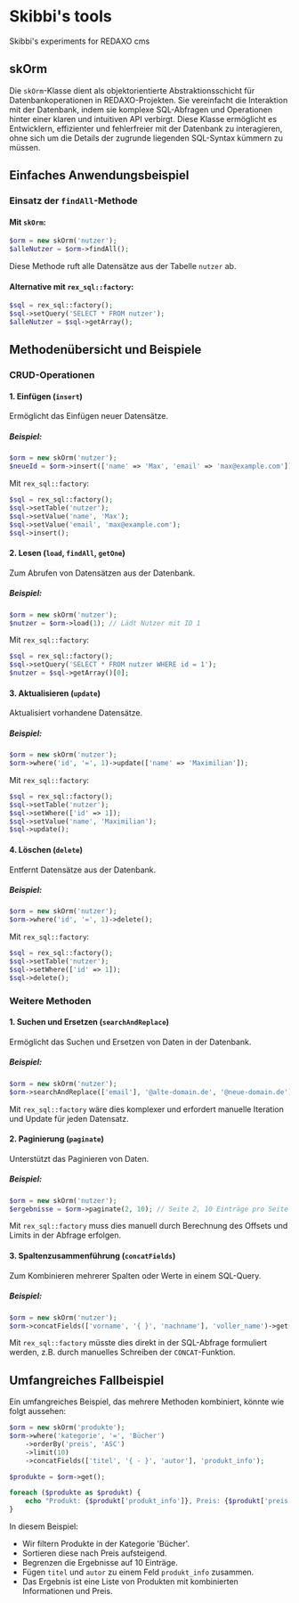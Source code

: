 # Skibbi's tools
Skibbi's experiments for REDAXO cms

## skOrm

Die `skOrm`-Klasse dient als objektorientierte Abstraktionsschicht für Datenbankoperationen in REDAXO-Projekten. Sie vereinfacht die Interaktion mit der Datenbank, indem sie komplexe SQL-Abfragen und Operationen hinter einer klaren und intuitiven API verbirgt. Diese Klasse ermöglicht es Entwicklern, effizienter und fehlerfreier mit der Datenbank zu interagieren, ohne sich um die Details der zugrunde liegenden SQL-Syntax kümmern zu müssen.

## Einfaches Anwendungsbeispiel

### Einsatz der `findAll`-Methode

#### Mit `skOrm`:
```php
$orm = new skOrm('nutzer');
$alleNutzer = $orm->findAll();
```
Diese Methode ruft alle Datensätze aus der Tabelle `nutzer` ab.

#### Alternative mit `rex_sql::factory`:
```php
$sql = rex_sql::factory();
$sql->setQuery('SELECT * FROM nutzer');
$alleNutzer = $sql->getArray();
```

## Methodenübersicht und Beispiele

### CRUD-Operationen

#### 1. Einfügen (`insert`)
Ermöglicht das Einfügen neuer Datensätze.

##### Beispiel:
```php
$orm = new skOrm('nutzer');
$neueId = $orm->insert(['name' => 'Max', 'email' => 'max@example.com']);
```
Mit `rex_sql::factory`:
```php
$sql = rex_sql::factory();
$sql->setTable('nutzer');
$sql->setValue('name', 'Max');
$sql->setValue('email', 'max@example.com');
$sql->insert();
```

#### 2. Lesen (`load`, `findAll`, `getOne`)
Zum Abrufen von Datensätzen aus der Datenbank.

##### Beispiel:
```php
$orm = new skOrm('nutzer');
$nutzer = $orm->load(1); // Lädt Nutzer mit ID 1
```
Mit `rex_sql::factory`:
```php
$sql = rex_sql::factory();
$sql->setQuery('SELECT * FROM nutzer WHERE id = 1');
$nutzer = $sql->getArray()[0];
```

#### 3. Aktualisieren (`update`)
Aktualisiert vorhandene Datensätze.

##### Beispiel:
```php
$orm = new skOrm('nutzer');
$orm->where('id', '=', 1)->update(['name' => 'Maximilian']);
```
Mit `rex_sql::factory`:
```php
$sql = rex_sql::factory();
$sql->setTable('nutzer');
$sql->setWhere(['id' => 1]);
$sql->setValue('name', 'Maximilian');
$sql->update();
```

#### 4. Löschen (`delete`)
Entfernt Datensätze aus der Datenbank.

##### Beispiel:
```php
$orm = new skOrm('nutzer');
$orm->where('id', '=', 1)->delete();
```
Mit `rex_sql::factory`:
```php
$sql = rex_sql::factory();
$sql->setTable('nutzer');
$sql->setWhere(['id' => 1]);
$sql->delete();
```

### Weitere Methoden

#### 1. Suchen und Ersetzen (`searchAndReplace`)
Ermöglicht das Suchen und Ersetzen von Daten in der Datenbank.

##### Beispiel:
```php
$orm = new skOrm('nutzer');
$orm->searchAndReplace(['email'], '@alte-domain.de', '@neue-domain.de');
```
Mit `rex_sql::factory` wäre dies komplexer und erfordert manuelle Iteration und Update für jeden Datensatz.

#### 2. Paginierung (`paginate`)
Unterstützt das Paginieren von Daten.

##### Beispiel:
```php
$orm = new skOrm('nutzer');
$ergebnisse = $orm->paginate(2, 10); // Seite 2, 10 Einträge pro Seite
```
Mit `rex_sql::factory` muss dies manuell durch Berechnung des Offsets und Limits in der Abfrage erfolgen.

#### 3. Spaltenzusammenführung (`concatFields`)
Zum Kombinieren mehrerer Spalten oder Werte in einem SQL-Query.

##### Beispiel:
```php
$orm = new skOrm('nutzer');
$orm->concatFields(['vorname', '{ }', 'nachname'], 'voller_name')->get();
```
Mit `rex_sql::factory` müsste dies direkt in der SQL-Abfrage formuliert werden, z.B. durch manuelles Schreiben der `CONCAT`-Funktion.

## Umfangreiches Fallbeispiel

Ein umfangreiches Beispiel, das mehrere Methoden kombiniert, könnte wie folgt aussehen:

```php
$orm = new skOrm('produkte');
$orm->where('kategorie', '=', 'Bücher')
    ->orderBy('preis', 'ASC')
    ->limit(10)
    ->concatFields(['titel', '{ - }', 'autor'], 'produkt_info');

$produkte = $orm->get();

foreach ($produkte as $produkt) {
    echo "Produkt: {$produkt['produkt_info']}, Preis: {$produkt['preis']}\n";
}
```

In diesem Beispiel:
- Wir filtern Produkte in der Kategorie 'Bücher'.
- Sortieren diese nach Preis aufsteigend.
- Begrenzen die Ergebnisse auf 10 Einträge.
- Fügen `titel` und `autor` zu einem Feld `produkt_info` zusammen.
- Das Ergebnis ist eine Liste von Produkten mit kombinierten Informationen und Preis.
